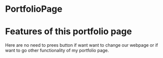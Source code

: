 # PortfolioPage

# Features of this portfolio page 

Here are no need to prees button if want want to change our webpage or if want to go other functionality of my portfolio page.
